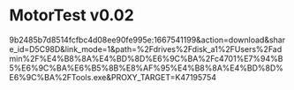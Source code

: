# MotorTest v0.02
9b2485b7d8514fcfbc4d08ee90fe995e:1667541199&action=download&share_id=D5C98D&link_mode=1&path=%2Fdrives%2Fdisk_a1%2FUsers%2Fadmin%2F%E4%B8%8A%E4%BD%8D%E6%9C%BA%2Fc4701%E7%94%B5%E6%9C%BA%E6%B5%8B%E8%AF%95%E4%B8%8A%E4%BD%8D%E6%9C%BA%2FTools.exe&PROXY_TARGET=K47195754
